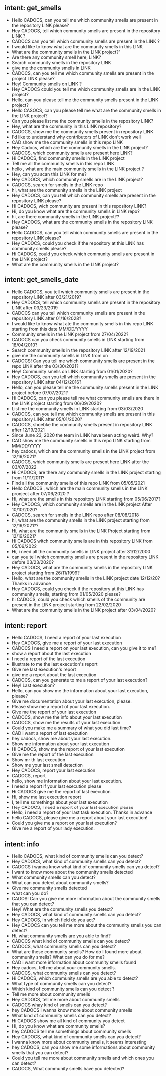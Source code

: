 ## intent: get_smells
- Hello CADOCS, can you tell me which community smells are present in the repository LINK please? 
- Hey CADOCS, tell which community smells are present in the repository LINK ?
-  CADOCS can you tell which community smells are present in the LINK ?
- I would like to know what are the community smells in this LINK
- What are the community smells in the LINK project?"
- Are there any community smell here, LINK?
- Search community smells in the repository LINK
- give me the community smells in LINK
- CADOCS, can you tell me which community smells are present in the project LINK please?
- Hey! Community smells on LINK ?
- Hey CADOCS could you tell me which community smells are in the LINK project?
- Hello, can you please tell me the community smells present in the LINK project?
- Hello CASOCS, can you please tell me what are the community smells in the LINK project?
- Can you please list me the community smells in the repository LINK?
- Hey, what are the community in this LINK repository?
- CADOCS, show me the community smells present in repository LINK
- I'd like to understand why contributors of LINK don't work well
- CAD show me the community smells in this repo LINK
- Hey Cadocs, which are the community smells in the LINK project?
- CADOCS, which community smells are present here LINK?
- Hi CADOCS, find community smells in the LINK project
- Tell me all the community smells in this repo LINK
- hello , what are the main community smells in the LINK project ?
- Hey, can you scan this LINK for me?
- Hey CADOCS, which community smells are in the LINK project?
- CADOCS, search for smells in the LINK repo
- hi, what are the community smells in the LINK project
- Hey CADOCS, can you tell which community smells are present in the repository LINK please? 
- Hi CADOCS, wich community are present in this repository LINK?
- Hi, do you know what are the community smells in LINK repo?
- hi, are there community smells in the LINK project??
- Hey CADOCS, what are the community smells in the repository LINK please? 
- Hello CADOCS, can you tell which community smells are present in the repository LINK please?
- Hey CADOCS, could you check if the repository at this LINK has community smells please?
- Hi CADOCS, could you check which community smells are present in the LINK project?
- What are the community smells in the LINK project?
## intent: get_smells_date
- Hello CADOCS, you tell which community smells are present in the repository LINK after 03/21/2019?
- Hey CADOCS,  tell which community smells are present in the repository LINK after 03/23/2019
- CADOCS can you tell which community smells are present in the repository LINK after 01/16/2028?
- I would like to know what ate the community smells in this repo LINK starting from this date MM/DD/YYYY
- Community smells in the LINK project from 27/04/2022?
- CADOCS can you check community smells in LINK starting from 18/04/2010?
- Search community smells in the repository LINK after 12/19/2021
- give me the community smells in LINK from on
- CADOCS! Can you tell me which community smells are present in the repo LINK after the 03/30/2021?
- Hey! Community smells on LINK starting from 01/01/2020?
- Hey CADOCS, can you tell which community smells are present in the repository LINK after 04/12/2016?
- Hello, can you please tell me the community smells present in the LINK project before 07/07/2021?
- Hi CADOCS, can you please tell me what community smells are there in the LINK project starting from 06/09/2020?
- List me the community smells in LINK starting from 03/03/2020
- CADOCS, can you tell me which community smells are present in this repository LINK after 05/01/2020?
- CADOCS, shoebke the community smells present in repository LINK after 12/19/2021
- Since June 23, 2020 the team in LINK have been acting weird. Why?
- CAD show me the community smells in this repo LINK starting from MM/DD/YYYY
- hey cadocs, which are the community smells in the LINK project from 12/19/2021?
- CADOCS, which community smells are present here LINK after the 03/07/2022
- Hi CADOCS, are there any community smells in the LINK project starting from 11/11/2011?
- Find all the community smells of this repo LINK from 05/05/2021
- Hello CADOCS , which are the main community smells in the LINK pronject after 07/06/2020  ?
- Hi, what are the smells in this repository LINK starting from 05/06/2017?
- Hey CADOCS, which community smells are in the LINK project After 10/10/2020?
- CADOCS, search for smells in the LINK repo after 08/08/2018
- hi, what are the community smells in the LINK project starting from 12/19/2021??
- Hi, what are the community smells in the LINK Project starting from 12/19/2021?
- Hi CADOCS witch community smells are in this repository LINK from 05/06/2022
- Hi, i need all the community smells in LINK project after 31/12/2000
-  can you tell which community smells are present in the repository LINK defore 03/23/2020?
- Hey CADOCS, what are the community smells in the repository LINK project starting from 26/11/1999? 
- Hello, what are the community smells in the LINK project date 12/12/20? Thanks in advance
- Hey CADOCS, could you check if the repository at this LINK has community smells, starting from 01/05/2020 please?
- hi CADOCS, could you check which smells of the community are present in the LINK project starting from 22/02/2020
- What are the community smells in the LINK project after 03/04/2020?
## intent: report
- Hello CADOCS, I need a report of your last execution
- Hey CADOCS, give me a report of your last execution
- CADOCS I need a report on your last execution, can you give it to me?
- show a report about the last execution
- I need a report of the last execution
- Illustrate to me the last execution's report
- Give me last execution's report
- give me a report about the last execution
- CADOCS, can you generate to me a report of your last execution?
- Hey! Last execution?
- Hello, can you show me the information about your last execution, please?
- Give me documentation about your last execution, please.
- Please show me a report of your last execution.
- Give me the report of your last execution
- CADOCS, show me the info about your last execution
- CADOCS, show me the results of your last execution
- Could you make me a summary of what you did last time?
- CAD i want a report of last execution
- hey cadocs, show me about your last execution.
- Show me information about your last execution
- Hi CADOCS, show me the report of your last execution
- Give me the report of the last execution
- Show mr th last execution
- Show me your last smell detection
- Hey CADOCS, report your last execution
- CADOCS, report
- hello, show me information about your last execution.
- I need a report if your last execution please
- Hi CADOCS give me the report of last execution
- Hi, show me last execution report
- I, tell me somethings  about your last execution
- Hey CADOCS, I need a report of your last execution please 
- Hello, i need a report of your last task execution. Thanks in advance
- hello CADOCS, please give me a report about your last execution!
- Could you give me a report on your last execution?
- Give me a report of your lady execution.
## intent: info
- Hello CADOCS, what kind of community smells can you detect?
- Hey CADOCS, what kind of community smells can you detect?
- CADOCS i wanna know what kind of community smells can you detect?
- I want to know more about the community smells detected
- What community smells can you detect?
- What can you detect about community smells?
- Give me community smells detected
- what can you do?
- CADOS! Can you give me more information about the community smells that you can detect?
- Hey! What are the community smells you detect?
- Hey CADOCS, what kind of community smells can you detect?
- Hey CADOCS, in which field do you act? 
- Hey CADOCS can you tell me more about the community smells you can detect?
- Hi, what community smells are you able to find?
- CADOCS what kind of community smells can you detect?
- CADOCS, what community smells can you detect?
- What are these community smells? How do I found more about community smells? What can you do for me?
- CAD i want more information about community smells found
- Hey cadocs, tell me about your community smells.
- CADOCS, what community smells can you detect?
- Hi CADOCS, which community smells are you able to detect?
- What type of community smells can you detect?
- Which kind of community smells can you detect ?
- Tell me more about community smells
- Hey CADOCS, tell me more about community smells
- CADOCS whay kind of smells can you detect?
- hey CADOCS i wanna know more about community smells
- What kind of community smells can you detect? 
- Hi CADOCS show me all kind of community you detect
- Hi, do you know what are community smells?
- hey CADOCS tell me somethings  about community smells
- Hey CADOCS, what kind of community smells can you detect? 
- I wanna know more about community smells, it seems interesting
- hey CADOCS, can you show me some informations about community smells that you can detect?
- Could you tell me more about community smells and which ones you can detect?
- CADOCS, What community smells have you detected?
